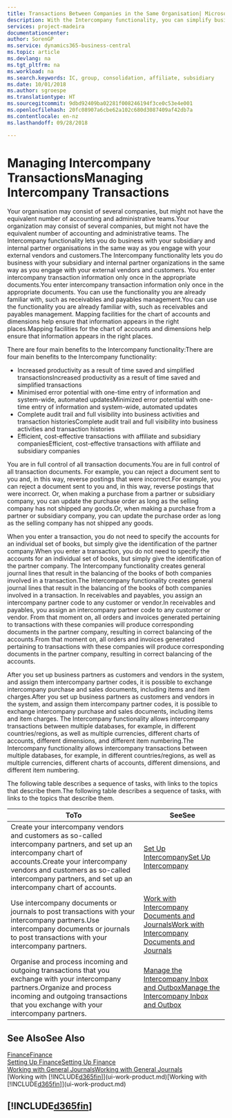 ```yaml
---
title: Transactions Between Companies in the Same Organisation| Microsoft Docs
description: With the Intercompany functionality, you can simplify business processes and transactions between companies within the same organisation.
services: project-madeira
documentationcenter: 
author: SorenGP
ms.service: dynamics365-business-central
ms.topic: article
ms.devlang: na
ms.tgt_pltfrm: na
ms.workload: na
ms.search.keywords: IC, group, consolidation, affiliate, subsidiary
ms.date: 10/01/2018
ms.author: sgroespe
ms.translationtype: HT
ms.sourcegitcommit: 9dbd92409ba02281f008246194f3ce0c53e4e001
ms.openlocfilehash: 20fc08907a6cbe62a102c680d3087409af42db7a
ms.contentlocale: en-nz
ms.lasthandoff: 09/28/2018

---
```

# <a name="managing-intercompany-transactions"></a><span data-ttu-id="aa49b-103">Managing Intercompany Transactions</span><span class="sxs-lookup"><span data-stu-id="aa49b-103">Managing Intercompany Transactions</span></span>
<span data-ttu-id="aa49b-104">Your organisation may consist of several companies, but might not have the equivalent number of accounting and administrative teams.</span><span class="sxs-lookup"><span data-stu-id="aa49b-104">Your organization may consist of several companies, but might not have the equivalent number of accounting and administrative teams.</span></span> <span data-ttu-id="aa49b-105">The Intercompany functionality lets you do business with your subsidiary and internal partner organisations in the same way as you engage with your external vendors and customers.</span><span class="sxs-lookup"><span data-stu-id="aa49b-105">The Intercompany functionality lets you do business with your subsidiary and internal partner organizations in the same way as you engage with your external vendors and customers.</span></span> <span data-ttu-id="aa49b-106">You enter intercompany transaction information only once in the appropriate documents.</span><span class="sxs-lookup"><span data-stu-id="aa49b-106">You enter intercompany transaction information only once in the appropriate documents.</span></span> <span data-ttu-id="aa49b-107">You can use the functionality you are already familiar with, such as receivables and payables management.</span><span class="sxs-lookup"><span data-stu-id="aa49b-107">You can use the functionality you are already familiar with, such as receivables and payables management.</span></span> <span data-ttu-id="aa49b-108">Mapping facilities for the chart of accounts and dimensions help ensure that information appears in the right places.</span><span class="sxs-lookup"><span data-stu-id="aa49b-108">Mapping facilities for the chart of accounts and dimensions help ensure that information appears in the right places.</span></span>  

<span data-ttu-id="aa49b-109">There are four main benefits to the Intercompany functionality:</span><span class="sxs-lookup"><span data-stu-id="aa49b-109">There are four main benefits to the Intercompany functionality:</span></span>  

- <span data-ttu-id="aa49b-110">Increased productivity as a result of time saved and simplified transactions</span><span class="sxs-lookup"><span data-stu-id="aa49b-110">Increased productivity as a result of time saved and simplified transactions</span></span>  
- <span data-ttu-id="aa49b-111">Minimised error potential with one-time entry of information and system-wide, automated updates</span><span class="sxs-lookup"><span data-stu-id="aa49b-111">Minimized error potential with one-time entry of information and system-wide, automated updates</span></span>  
- <span data-ttu-id="aa49b-112">Complete audit trail and full visibility into business activities and transaction histories</span><span class="sxs-lookup"><span data-stu-id="aa49b-112">Complete audit trail and full visibility into business activities and transaction histories</span></span>  
- <span data-ttu-id="aa49b-113">Efficient, cost-effective transactions with affiliate and subsidiary companies</span><span class="sxs-lookup"><span data-stu-id="aa49b-113">Efficient, cost-effective transactions with affiliate and subsidiary companies</span></span>  

<span data-ttu-id="aa49b-114">You are in full control of all transaction documents.</span><span class="sxs-lookup"><span data-stu-id="aa49b-114">You are in full control of all transaction documents.</span></span> <span data-ttu-id="aa49b-115">For example, you can reject a document sent to you and, in this way, reverse postings that were incorrect.</span><span class="sxs-lookup"><span data-stu-id="aa49b-115">For example, you can reject a document sent to you and, in this way, reverse postings that were incorrect.</span></span> <span data-ttu-id="aa49b-116">Or, when making a purchase from a partner or subsidiary company, you can update the purchase order as long as the selling company has not shipped any goods.</span><span class="sxs-lookup"><span data-stu-id="aa49b-116">Or, when making a purchase from a partner or subsidiary company, you can update the purchase order as long as the selling company has not shipped any goods.</span></span>  

<span data-ttu-id="aa49b-117">When you enter a transaction, you do not need to specify the accounts for an individual set of books, but simply give the identification of the partner company.</span><span class="sxs-lookup"><span data-stu-id="aa49b-117">When you enter a transaction, you do not need to specify the accounts for an individual set of books, but simply give the identification of the partner company.</span></span> <span data-ttu-id="aa49b-118">The Intercompany functionality creates general journal lines that result in the balancing of the books of both companies involved in a transaction.</span><span class="sxs-lookup"><span data-stu-id="aa49b-118">The Intercompany functionality creates general journal lines that result in the balancing of the books of both companies involved in a transaction.</span></span> <span data-ttu-id="aa49b-119">In receivables and payables, you assign an intercompany partner code to any customer or vendor.</span><span class="sxs-lookup"><span data-stu-id="aa49b-119">In receivables and payables, you assign an intercompany partner code to any customer or vendor.</span></span> <span data-ttu-id="aa49b-120">From that moment on, all orders and invoices generated pertaining to transactions with these companies will produce corresponding documents in the partner company, resulting in correct balancing of the accounts.</span><span class="sxs-lookup"><span data-stu-id="aa49b-120">From that moment on, all orders and invoices generated pertaining to transactions with these companies will produce corresponding documents in the partner company, resulting in correct balancing of the accounts.</span></span>  

 <span data-ttu-id="aa49b-121">After you set up business partners as customers and vendors in the system, and assign them intercompany partner codes, it is possible to exchange intercompany purchase and sales documents, including items and item charges.</span><span class="sxs-lookup"><span data-stu-id="aa49b-121">After you set up business partners as customers and vendors in the system, and assign them intercompany partner codes, it is possible to exchange intercompany purchase and sales documents, including items and item charges.</span></span> <span data-ttu-id="aa49b-122">The Intercompany functionality allows intercompany transactions between multiple databases, for example, in different countries/regions, as well as multiple currencies, different charts of accounts, different dimensions, and different item numbering.</span><span class="sxs-lookup"><span data-stu-id="aa49b-122">The Intercompany functionality allows intercompany transactions between multiple databases, for example, in different countries/regions, as well as multiple currencies, different charts of accounts, different dimensions, and different item numbering.</span></span>  

<span data-ttu-id="aa49b-123">The following table describes a sequence of tasks, with links to the topics that describe them.</span><span class="sxs-lookup"><span data-stu-id="aa49b-123">The following table describes a sequence of tasks, with links to the topics that describe them.</span></span>

 |<span data-ttu-id="aa49b-124">To</span><span class="sxs-lookup"><span data-stu-id="aa49b-124">To</span></span> |<span data-ttu-id="aa49b-125">See</span><span class="sxs-lookup"><span data-stu-id="aa49b-125">See</span></span>|
 |---|---|
 |<span data-ttu-id="aa49b-126">Create your intercompany vendors and customers as so-called intercompany partners, and set up an intercompany chart of accounts.</span><span class="sxs-lookup"><span data-stu-id="aa49b-126">Create your intercompany vendors and customers as so-called intercompany partners, and set up an intercompany chart of accounts.</span></span>|[<span data-ttu-id="aa49b-127">Set Up Intercompany</span><span class="sxs-lookup"><span data-stu-id="aa49b-127">Set Up Intercompany</span></span>](intercompany-how-setup.md)|
 |<span data-ttu-id="aa49b-128">Use intercompany documents or journals to post transactions with your intercompany partners.</span><span class="sxs-lookup"><span data-stu-id="aa49b-128">Use intercompany documents or journals to post transactions with your intercompany partners.</span></span>|[<span data-ttu-id="aa49b-129">Work with Intercompany Documents and Journals</span><span class="sxs-lookup"><span data-stu-id="aa49b-129">Work with Intercompany Documents and Journals</span></span>](intercompany-how-work-documents-journals.md)|
 |<span data-ttu-id="aa49b-130">Organise and process incoming and outgoing transactions that you exchange with your intercompany partners.</span><span class="sxs-lookup"><span data-stu-id="aa49b-130">Organize and process incoming and outgoing transactions that you exchange with your intercompany partners.</span></span>|[<span data-ttu-id="aa49b-131">Manage the Intercompany Inbox and Outbox</span><span class="sxs-lookup"><span data-stu-id="aa49b-131">Manage the Intercompany Inbox and Outbox</span></span>](intercompany-how-manage-intercompany-inbox.md)|

## <a name="see-also"></a><span data-ttu-id="aa49b-132">See Also</span><span class="sxs-lookup"><span data-stu-id="aa49b-132">See Also</span></span>
[<span data-ttu-id="aa49b-133">Finance</span><span class="sxs-lookup"><span data-stu-id="aa49b-133">Finance</span></span>](finance.md)  
[<span data-ttu-id="aa49b-134">Setting Up Finance</span><span class="sxs-lookup"><span data-stu-id="aa49b-134">Setting Up Finance</span></span>](finance-setup-finance.md)  
[<span data-ttu-id="aa49b-135">Working with General Journals</span><span class="sxs-lookup"><span data-stu-id="aa49b-135">Working with General Journals</span></span>](ui-work-general-journals.md)  
<span data-ttu-id="aa49b-136">[Working with [!INCLUDE[d365fin](includes/d365fin_md.md)]](ui-work-product.md)</span><span class="sxs-lookup"><span data-stu-id="aa49b-136">[Working with [!INCLUDE[d365fin](includes/d365fin_md.md)]](ui-work-product.md)</span></span>

## [!INCLUDE[d365fin](includes/free_trial_md.md)]  
 


